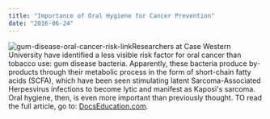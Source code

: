 ```yaml
---
title: "Importance of Oral Hygiene for Cancer Prevention"
date: "2016-06-24"
---
```


![gum-disease-oral-cancer-risk-link](/images/gum-disease-oral-cancer-risk-link-300x203.jpg)Researchers at Case Western University have identified a less visible risk factor for oral cancer than tobacco use: gum disease bacteria. Apparently, these bacteria produce by-products through their metabolic process in the form of short-chain fatty acids (SCFA), which have been seen stimulating latent Sarcoma-Associated Herpesvirus infections to become lytic and manifest as Kaposi's sarcoma. Oral hygiene, then, is even more important than previously thought. TO read the full article, go to: [DocsEducation.com](http://docseducation.com/blog/oral-cancer-risk-may-be-increased-gum-disease-bacteria?utm_source=incisor161&utm_medium=email&utm_campaign=incisor&inf_contact_key=a997da7734d68eac0eb67cbe5677277f6d081bfe91385939bcbd7db56a437a4f).
